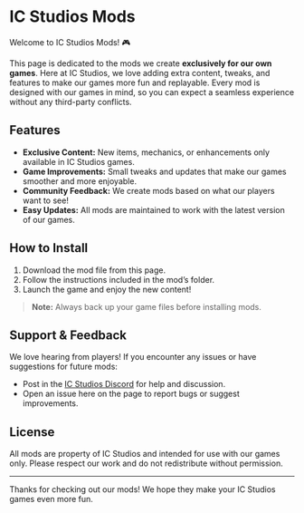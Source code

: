 # IC Studios Mods

Welcome to IC Studios Mods! 🎮  

This page is dedicated to the mods we create **exclusively for our own games**. Here at IC Studios, we love adding extra content, tweaks, and features to make our games more fun and replayable. Every mod is designed with our games in mind, so you can expect a seamless experience without any third-party conflicts.  

## Features

- **Exclusive Content:** New items, mechanics, or enhancements only available in IC Studios games.  
- **Game Improvements:** Small tweaks and updates that make our games smoother and more enjoyable.  
- **Community Feedback:** We create mods based on what our players want to see!  
- **Easy Updates:** All mods are maintained to work with the latest version of our games.  

## How to Install

1. Download the mod file from this page.  
2. Follow the instructions included in the mod’s folder.  
3. Launch the game and enjoy the new content!  

> **Note:** Always back up your game files before installing mods.  

## Support & Feedback

We love hearing from players! If you encounter any issues or have suggestions for future mods:  

- Post in the [IC Studios Discord](#) for help and discussion.  
- Open an issue here on the page to report bugs or suggest improvements.  

## License

All mods are property of IC Studios and intended for use with our games only. Please respect our work and do not redistribute without permission.  

---

Thanks for checking out our mods! We hope they make your IC Studios games even more fun.  

